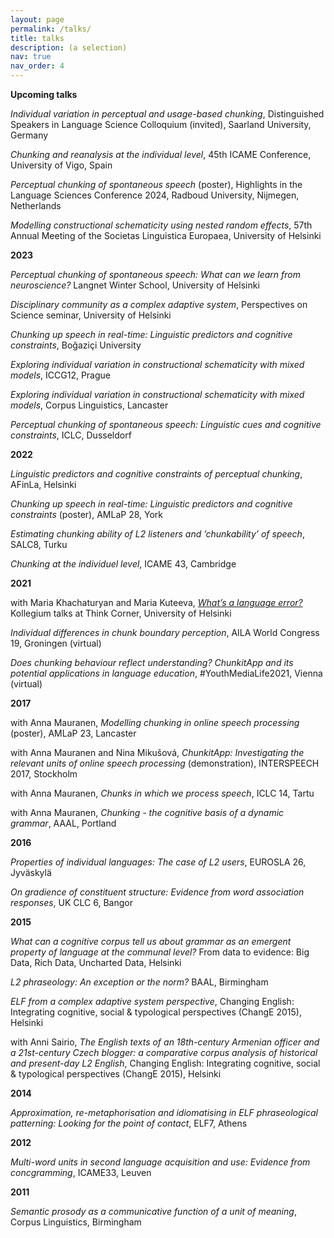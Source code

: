```yaml
---
layout: page
permalink: /talks/
title: talks
description: (a selection)
nav: true
nav_order: 4
---
```

<b>Upcoming talks</b>

<i>Individual variation in perceptual and usage-based chunking</i>, Distinguished Speakers in Language Science Colloquium (invited), Saarland University, Germany<br>

<i>Chunking and reanalysis at the individual level</i>, 45th ICAME Conference, University of Vigo, Spain<br>

<i>Perceptual chunking of spontaneous speech</i> (poster), Highlights in the Language Sciences Conference 2024, Radboud University, Nijmegen, Netherlands <br>

<i>Modelling constructional schematicity using nested random effects</i>, 57th Annual Meeting of the Societas Linguistica Europaea, University of Helsinki<br>

<b>2023</b>

<i>Perceptual chunking of spontaneous speech: What can we learn from neuroscience?</i> Langnet Winter School, University of Helsinki <br>

<i>Disciplinary community as a complex adaptive system</i>, Perspectives on Science seminar, University of Helsinki<br>

<i>Chunking up speech in real-time: Linguistic predictors and cognitive constraints</i>, Boğaziçi University<br>

<i>Exploring individual variation in constructional schematicity with mixed models</i>, ICCG12, Prague <br>

<i>Exploring individual variation in constructional schematicity with mixed models</i>, Corpus Linguistics, Lancaster <br>

<i>Perceptual chunking of spontaneous speech: Linguistic cues and cognitive constraints</i>, ICLC, Dusseldorf<br>

<b>2022</b>

<i>Linguistic predictors and cognitive constraints of perceptual chunking</i>, AFinLa, Helsinki<br>

<i>Chunking up speech in real-time: Linguistic predictors and cognitive constraints </i> (poster), AMLaP 28, York<br>

<i>Estimating chunking ability of L2 listeners and ’chunkability’ of speech</i>, SALC8, Turku <br>

<i>Chunking at the individuel level</i>, ICAME 43, Cambridge<br>

<b>2021</b>

with Maria Khachaturyan and Maria Kuteeva, <a href="https://www.youtube.com/watch?v=axJmyCf4pms&t=3s"> <i>What’s a language error?</i></a> Kollegium talks at Think Corner, University of Helsinki<br>

<i>Individual differences in chunk boundary perception</i>, AILA World Congress 19, Groningen (virtual)<br>

<i>Does chunking behaviour reflect understanding? ChunkitApp and its potential applications in language education</i>, #YouthMediaLife2021, Vienna (virtual)<br>

<b>2017</b>

with Anna Mauranen, <i>Modelling chunking in online speech processing </i> (poster), AMLaP 23, Lancaster<br>

with Anna Mauranen and Nina Mikušová, <i>ChunkitApp: Investigating the relevant units of online speech processing </i>(demonstration), INTERSPEECH 2017, Stockholm<br>

with Anna Mauranen, <i>Chunks in which we process speech</i>, ICLC 14, Tartu<br>

with Anna Mauranen, <i>Chunking - the cognitive basis of a dynamic grammar</i>, AAAL, Portland<br>

<b>2016</b>

<i>Properties of individual languages: The case of L2 users</i>, EUROSLA 26, Jyväskylä <br>

<i>On gradience of constituent structure: Evidence from word association responses</i>, UK CLC 6, Bangor<br>

<b>2015</b>

<i>What can a cognitive corpus tell us about grammar as an emergent property of language at the communal level?</i> From data to evidence: Big Data, Rich Data, Uncharted Data, Helsinki<br>

<i>L2 phraseology: An exception or the norm?</i> BAAL, Birmingham<br>

<i>ELF from a complex adaptive system perspective</i>, Changing English: Integrating cognitive, social & typological perspectives (ChangE 2015), Helsinki<br>

with Anni Sairio, <i>The English texts of an 18th-century Armenian officer and a 21st-century Czech blogger: a comparative corpus analysis of historical and present-day L2 English</i>, Changing English: Integrating cognitive, social & typological perspectives (ChangE 2015), Helsinki<br>

<b>2014</b>

<i>Approximation, re-metaphorisation and idiomatising in ELF phraseological patterning:  Looking for the point of contact</i>, ELF7, Athens<br>

<b>2012</b>

<i>Multi-word units in second language acquisition and use: Evidence from concgramming</i>, ICAME33, Leuven<br>

<b>2011</b>

<i>Semantic prosody as a communicative function of a unit of meaning</i>, Corpus Linguistics, Birmingham<br>
